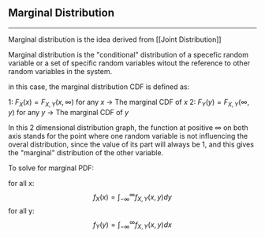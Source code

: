 ## Marginal Distribution
----

Marginal distribution is the idea derived from [[Joint Distribution]]

Marginal distribution is the "conditional" distribution of a specefic random variable or a set of specific random variables witout the reference to other random variables in the system.

in this case, the marginal distribution CDF is defined as:

1: $F_X(x) = F_{X,Y}(x, \infty)$ for any $x$              ->   The marginal CDF of $x$
2: $F_Y(y) = F_{X,Y}(\infty,y)$ for any $y$               ->   The marginal CDF of $y$

In this 2 dimensional distribution graph, the function at positive $\infty$ on both axis stands for the point where one random variable is not influencing the overal distribution, since the value of its part will always be 1, and this gives the "marginal" distribution of the other variable.

To solve for marginal PDF:

for all x:
$$f_X(x)=\int _{-\infty} ^\infty f_{X,Y}(x,y)dy$$ 
for all y:
$$f_Y(y)=\int _{-\infty} ^\infty f_{X,Y}(x,y)dx$$
